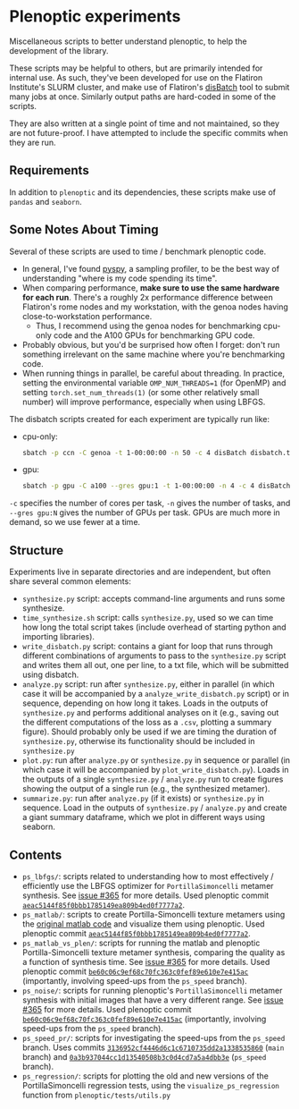 # Plenoptic experiments

Miscellaneous scripts to better understand plenoptic, to help the development of the library.

These scripts may be helpful to others, but are primarily intended for internal use. As such, they've been developed for use on the Flatiron Institute's SLURM cluster, and make use of Flatiron's [disBatch](https://github.com/flatironinstitute/disBatch) tool to submit many jobs at once. Similarly output paths are hard-coded in some of the scripts.

They are also written at a single point of time and not maintained, so they are not future-proof. I have attempted to include the specific commits when they are run.

## Requirements

In addition to `plenoptic` and its dependencies, these scripts make use of `pandas` and `seaborn`.

## Some Notes About Timing

Several of these scripts are used to time / benchmark plenoptic code.

- In general, I've found [pyspy](https://github.com/benfred/py-spy), a sampling profiler, to be the best way of understanding "where is my code spending its time".
- When comparing performance, **make sure to use the same hardware for each run**. There's a roughly 2x performance difference between Flatiron's rome nodes and my workstation, with the genoa nodes having close-to-workstation performance.
    - Thus, I recommend using the genoa nodes for benchmarking cpu-only code and the A100 GPUs for benchmarking GPU code.
- Probably obvious, but you'd be surprised how often I forget: don't run something irrelevant on the same machine where you're benchmarking code.
- When running things in parallel, be careful about threading. In practice, setting the environmental variable `OMP_NUM_THREADS=1` (for OpenMP) and setting `torch.set_num_threads(1)` (or some other relatively small number) will improve performance, especially when using LBFGS.

The disbatch scripts created for each experiment are typically run like:

- cpu-only:
  ```sh
  sbatch -p ccn -C genoa -t 1-00:00:00 -n 50 -c 4 disBatch disbatch.txt
  ```

- gpu:
  ```sh
  sbatch -p gpu -C a100 --gres gpu:1 -t 1-00:00:00 -n 4 -c 4 disBatch disbatch.txt
  ```

`-c` specifies the number of cores per task, `-n` gives the number of tasks, and `--gres gpu:N` gives the number of GPUs per task. GPUs are much more in demand, so we use fewer at a time.

## Structure

Experiments live in separate directories and are independent, but often share several common elements:
- `synthesize.py` script: accepts command-line arguments and runs some synthesize.
- `time_synthesize.sh` script: calls `synthesize.py`, used so we can time how long the total script takes (include overhead of starting python and importing libraries).
- `write_disbatch.py` script: contains a giant for loop that runs through different combinations of arguments to pass to the `synthesize.py` script and writes them all out, one per line, to a txt file, which will be submitted using disbatch.
- `analyze.py` script: run after `synthesize.py`, either in parallel (in which case it will be accompanied by a `analyze_write_disbatch.py` script) or in sequence, depending on how long it takes. Loads in the outputs of `synthesize.py` and performs additional analyses on it (e.g., saving out the different computations of the loss as a `.csv`, plotting a summary figure). Should probably only be used if we are timing the duration of `synthesize.py`, otherwise its functionality should be included in `synthesize.py`
- `plot.py`: run after `analyze.py` or `synthesize.py` in sequence or parallel (in which case it will be accompanied by `plot_write_disbatch.py`). Loads in the outputs of a single `synthesize.py` / `analyze.py` run to create figures showing the output of a single run (e.g., the synthesized metamer).
- `summarize.py`: run after `analyze.py` (if it exists) or `synthesize.py` in sequence. Load in the outputs of `synthesize.py` / `analyze.py` and create a giant summary dataframe, which we plot in different ways using seaborn.

## Contents

- `ps_lbfgs/`: scripts related to understanding how to most effectively / efficiently use the LBFGS optimizer for `PortillaSimoncelli` metamer synthesis. See [issue #365](https://github.com/plenoptic-org/plenoptic/issues/365) for more details. Used plenoptic commit [`aeac5144f85f0bbb1785149ea809b4ed0f7777a2`](https://github.com/plenoptic-org/plenoptic/tree/aeac5144f85f0bbb1785149ea809b4ed0f7777a2).
- `ps_matlab/`: scripts to create Portilla-Simoncelli texture metamers using the [original matlab code](https://github.com/LabForComputationalVision/textureSynth) and visualize them using plenoptic. Used plenoptic commit [`aeac5144f85f0bbb1785149ea809b4ed0f7777a2`](https://github.com/plenoptic-org/plenoptic/tree/aeac5144f85f0bbb1785149ea809b4ed0f7777a2).
- `ps_matlab_vs_plen/`: scripts for running the matlab and plenoptic Portilla-Simoncelli texture metamer synthesis, comparing the quality as a function of synthesis time. See [issue #365](https://github.com/plenoptic-org/plenoptic/issues/365) for more details. Used plenoptic commit [`be60c06c9ef68c70fc363c0fef89e610e7e415ac`](https://github.com/plenoptic-org/plenoptic/tree/be60c06c9ef68c70fc363c0fef89e610e7e415ac) (importantly, involving speed-ups from the `ps_speed` branch).
- `ps_noise/`: scripts for running plenoptic's `PortillaSimoncelli` metamer synthesis with initial images that have a very different range. See [issue #365](https://github.com/plenoptic-org/plenoptic/issues/365) for more details. Used plenoptic commit [`be60c06c9ef68c70fc363c0fef89e610e7e415ac`](https://github.com/plenoptic-org/plenoptic/tree/be60c06c9ef68c70fc363c0fef89e610e7e415ac) (importantly, involving speed-ups from the `ps_speed` branch).
- `ps_speed_pr/`: scripts for investigating the speed-ups from the `ps_speed` branch. Uses commits [`3136952cf4446d6c1c6710735dd2a1338535860`](https://github.com/plenoptic-org/plenoptic/tree/3136952cf4446d6c1c6710735dd2a1338535860) (`main` branch) and [`0a3b937044cc1d13540508b3c0d4cd7a5a4dbb3e`](https://github.com/plenoptic-org/plenoptic/tree/0a3b937044cc1d13540508b3c0d4cd7a5a4dbb3e) (`ps_speed` branch).
- `ps_regression/`: scripts for plotting the old and new versions of the PortillaSimoncelli regression tests, using the `visualize_ps_regression` function from `plenoptic/tests/utils.py`
